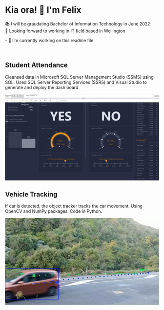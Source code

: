 # Kia ora! 👋 I'm Felix <br/>

📚 I will be graudating Bachelor of Information Technology in June 2022<br>
👀 Looking forward to working in IT field based in Wellington



<p>
- 🔭 I’m currently working on this readme file<br>
</p>

<br/>

## Student Attendance<br>
<p>Cleansed data in Microsoft SQL Server Management Studio (SSMS) using SQL. Used SQL Server Reporting Services (SSRS) and Visual Studio to generate and deploy the dash board.</p>

[![Attendance Dashboard](https://github.com/castellanhs/castellanhs/blob/main/dashboard.jpg)](https://youtu.be/avsotQvoufc)

## Vehicle Tracking<br>
<p>If car is detected, the object tracker tracks the car movement. Using OpenCV and NumPy packages. Code in Python.</p>

![Vehicle Tracking](https://github.com/castellanhs/castellanhs/blob/main/VehicleTracking.jpg)

<!--
**castellanhs/castellanhs** is a ✨ _special_ ✨ repository because its `README.md` (this file) appears on your GitHub profile.

Here are some ideas to get you started:

- 🔭 I’m currently working on ...
- 🌱 I’m currently learning ...
- 👯 I’m looking to collaborate on ...
- 🤔 I’m looking for help with ...
- 💬 Ask me about ...
- 📫 How to reach me: ...
- 😄 Pronouns: ...
- ⚡ Fun fact: ...
-->
